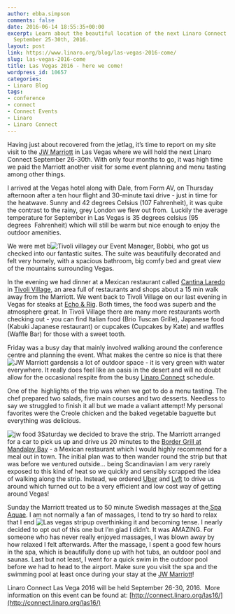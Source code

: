 ```yaml
---
author: ebba.simpson
comments: false
date: 2016-06-14 18:55:35+00:00
excerpt: Learn about the beautiful location of the next Linaro Connect in Las Vegas,
  September 25-30th, 2016.
layout: post
link: https://www.linaro.org/blog/las-vegas-2016-come/
slug: las-vegas-2016-come
title: Las Vegas 2016 - here we come!
wordpress_id: 10657
categories:
- Linaro Blog
tags:
- conference
- connect
- Connect Events
- Linaro
- Linaro Connect
---
```


Having just about recovered from the jetlag, it’s time to report on my site visit to the [JW Marriott](http://www.marriott.com/hotels/travel/lasjw-jw-marriott-las-vegas-resort-and-spa/) in Las Vegas where we will hold the next Linaro Connect September 26-30th. With only four months to go, it was high time we paid the Marriott another visit for some event planning and menu tasting among other things. 

I arrived at the Vegas hotel along with Dale, from Form AV, on Thursday afternoon after a ten hour flight and 30-minute taxi drive - just in time for the heatwave. Sunny and 42 degrees Celsius (107 Fahrenheit), it was quite the contrast to the rainy, grey London we flew out from.  Luckily the average temperature for September in Las Vegas is 35 degrees celsius (95 degrees  Fahrenheit) which will still be warm but nice enough to enjoy the outdoor amenities.

We were met b![Tivoli village](http://www.linaro.org/wp-content/uploads/2016/06/Tivoli-village-300x241.jpg)y our Event Manager, Bobbi, who got us checked into our fantastic suites. The suite was beautifully decorated and felt very homely, with a spacious bathroom, big comfy bed and great view of the mountains surrounding Vegas. 

In the evening we had dinner at a Mexican restaurant called [Cantina Laredo](http://www.tivolivillagelv.com/portfolio/cantina-laredo-2/) in [Tivoli Village](http://www.tivolivillagelv.com/), an area full of restaurants and shops about a 15 min walk away from the Marriott. We went back to Tivoli Village on our last evening in Vegas for steaks at [Echo & Rig](http://www.tivolivillagelv.com/portfolio/test-3-2/). Both times, the food was superb and the atmosphere great. In Tivoli Village there are many more restaurants worth checking out - you can find Italian food (Brio Tuscan Grille), Japanese food (Kabuki Japanese restaurant) or cupcakes (Cupcakes by Kate) and waffles (Waffle Bar) for those with a sweet tooth.

Friday was a busy day that mainly involved walking around the conference centre and planning the event. What makes the centre so nice is that there ![JW Marriott gardens](http://www.linaro.org/wp-content/uploads/2016/06/JW-Marriott-gardens-300x238.jpg)is a lot of outdoor space - it is very green with water everywhere. It really does feel like an oasis in the desert and will no doubt allow for the occasional respite from the busy [Linaro Connect](http://connect.linaro.org/las16/) schedule. 

One of the  highlights of the trip was when we got to do a menu tasting. The chef prepared two salads, five main courses and two desserts. Needless to say we struggled to finish it all but we made a valiant attempt! My personal favorites were the Creole chicken and the baked vegetable baguette but everything was delicious.

![jw food 3](http://www.linaro.org/wp-content/uploads/2016/06/jw-food-3-204x300.jpg)Saturday we decided to brave the strip. The Marriott arranged for a car to pick us up and drive us 20 minutes to the [Border Grill at Mandalay Bay](http://www.bordergrill.com/locations/las-vegas/bglvmb/) - a Mexican restaurant which I would highly recommend for a meal out in town. The initial plan was to then wander round the strip but that was before we ventured outside... being Scandinavian I am very rarely exposed to this kind of heat so we quickly and sensibly scrapped the idea of walking along the strip. Instead, we ordered [Uber](https://www.uber.com/ride/) and [Lyft](https://www.lyft.com/) to drive us around which turned out to be a very efficient and low cost way of getting around Vegas!  

Sunday the Marriott treated us to 50 minute Swedish massages at the[ Spa Aquae](http://www.marriott.com/spas/lasjw-jw-marriott-las-vegas-resort-and-spa/spa-aquae/5013971/home-page.mi). I am not normally a fan of massages, I tend to try so hard to relax that I end ![Las vegas strip](http://www.linaro.org/wp-content/uploads/2016/06/Las-vegas-strip-216x300.jpg)up overthinking it and becoming tense. I nearly decided to opt out of this one but I’m glad I didn’t. It was AMAZING. For someone who has never really enjoyed massages, I was blown away by how relaxed I felt afterwards. After the massage, I spent a good few hours in the spa, which is beautifully done up with hot tubs, an outdoor pool and saunas. Last but not least, I went for a quick swim in the outdoor pool before we had to head to the airport. Make sure you visit the spa and the swimming pool at least once during your stay at the [JW Marriott](http://www.marriott.com/hotels/travel/lasjw-jw-marriott-las-vegas-resort-and-spa/)!

Linaro Connect Las Vega 2016 will be held September 26-30, 2016.  More information on this event can be found at: [http://connect.linaro.org/las16/](http://connect.linaro.org/las16/)


